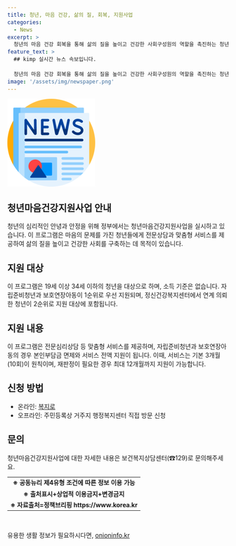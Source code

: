```yaml
---
title: 청년, 마음 건강, 삶의 질, 회복, 지원사업
categories:
  - News
excerpt: >
  청년의 마음 건강 회복을 통해 삶의 질을 높이고 건강한 사회구성원의 역할을 촉진하는 청년마음건강지원사업이 소개됐다. 19세 이상 34세 이하의 청년들을 대상으로 한 이 사업은 전문심리상담 등 맞춤형 서비스를 제공하며, 자립준비청년과 보호연장아동에게는 본인부담금 면제와 서비스 전액 지원이 이뤄지는 등 청년들의 마음 건강을 지원하는 방법이 담겨있다. 온라인이나 오프라인을 통해 신청할 수 있으며, 자세한 내용은 보건복지상담센터(☎129)로 문의할 수 있다.
feature_text: >
  ## kimp 실시간 뉴스 속보입니다.

  청년의 마음 건강 회복을 통해 삶의 질을 높이고 건강한 사회구성원의 역할을 촉진하는 청년마음건강지원사업이 소개됐다. 19세 이상 34세 이하의 청년들을 대상으로 한 이 사업은 전문심리상담 등 맞춤형 서비스를 제공하며, 자립준비청년과 보호연장아동에게는 본인부담금 면제와 서비스 전액 지원이 이뤄지는 등 청년들의 마음 건강을 지원하는 방법이 담겨있다. 온라인이나 오프라인을 통해 신청할 수 있으며, 자세한 내용은 보건복지상담센터(☎129)로 문의할 수 있다.
image: '/assets/img/newspaper.png'
---
```


<p><img src="/assets/img/newspaper.png" alt="kimplant 속보" /></p>

<h2 data-ke-size="size26">청년마음건강지원사업 안내</h2>

<p data-ke-size="size16">청년의 심리적인 안녕과 안정을 위해 정부에서는 청년마음건강지원사업을 실시하고 있습니다. 이 프로그램은 마음의 문제를 가진 청년들에게 전문상담과 맞춤형 서비스를 제공하여 삶의 질을 높이고 건강한 사회를 구축하는 데 목적이 있습니다.</p>

<h2 data-ke-size="size24">지원 대상</h2>

<p data-ke-size="size16">이 프로그램은 19세 이상 34세 이하의 청년을 대상으로 하며, 소득 기준은 없습니다. 자립준비청년과 보호연장아동이 1순위로 우선 지원되며, 정신건강복지센터에서 연계 의뢰한 청년이 2순위로 지원 대상에 포함됩니다.</p>

<h2 data-ke-size="size24">지원 내용</h2>

<p data-ke-size="size16">이 프로그램은 전문심리상담 등 맞춤형 서비스를 제공하며, 자립준비청년과 보호연장아동의 경우 본인부담금 면제와 서비스 전액 지원이 됩니다. 이때, 서비스는 기본 3개월(10회)이 원칙이며, 재판정이 필요한 경우 최대 12개월까지 지원이 가능합니다.</p>

<h2 data-ke-size="size24">신청 방법</h2>

<ul>
  <li>온라인: <a href="https://www.bokjiro.go.kr/nwel/imgdwn.jsp?kid=58" target="_blank" rel="noopener">복지로</a></li>
  <li>오프라인: 주민등록상 거주지 행정복지센터 직접 방문 신청</li>
</ul>

<h2 data-ke-size="size24">문의</h2>

<p data-ke-size="size16">청년마음건강지원사업에 대한 자세한 내용은 보건복지상담센터(☎129)로 문의해주세요.</p>

<table>
  <tr>
    <td style="text-align: center; height: 17px;"><b>※ 공동뉴리 제4유형 조건에 따른 정보 이용 가능</b></td>
  </tr>
  <tr>
    <td style="text-align: center; height: 17px;"><b>※ 출처표시+상업적 이용금지+변경금지</b></td>
  </tr>
  <tr>
    <td style="text-align: center; height: 17px;"><b>※ 자료출처=정책브리핑 https://www.korea.kr</b></td>
  </tr>
</table>

<p data-ke-size="size16">&nbsp;</p>
유용한 생활 정보가 필요하시다면, <a href="https://onioninfo.kr" rel="dofollow">onioninfo.kr</a>


